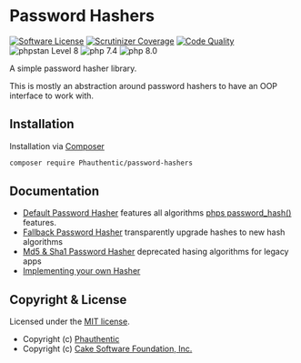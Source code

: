 # Password Hashers

[![Software License](https://img.shields.io/badge/license-MIT-brightgreen.svg?style=flat-square)](LICENSE)
[![Scrutinizer Coverage](https://img.shields.io/scrutinizer/coverage/g/Phauthentic/password-hashers/master.svg?style=flat-square)](https://scrutinizer-ci.com/g/Phauthentic/password-hashers/)
[![Code Quality](https://img.shields.io/scrutinizer/g/Phauthentic/password-hashers/master.svg?style=flat-square)](https://scrutinizer-ci.com/g/Phauthentic/password-hashers/)
![phpstan Level 8](https://img.shields.io/badge/phpstan-Level%208-brightgreen?style=flat-square)
![php 7.4](https://img.shields.io/badge/php-7.4-blue?style=flat-square)
![php 8.0](https://img.shields.io/badge/php-8.0-blue?style=flat-square)

A simple password hasher library.

This is mostly an abstraction around password hashers to have an OOP interface to work with.

## Installation

Installation via [Composer](https://getcomposer.org/)

```sh
composer require Phauthentic/password-hashers
```

## Documentation

 * [Default Password Hasher](./docs/DefaultPasswordHasher.md) features all algorithms [phps password_hash()](http://php.net/manual/de/function.password-hash.php) features.
 * [Fallback Password Hasher](./docs/FallbackPasswordHasher.md) transparently upgrade hashes to new hash algorithms
 * [Md5 & Sha1 Password Hasher](./docs/Md5-and-Sha1-PasswordHasher.md) deprecated hasing algorithms for legacy apps
 * [Implementing your own Hasher](./docs/Implementing-your-own-Hasher.md)

## Copyright & License

Licensed under the [MIT license](LICENSE.txt).

* Copyright (c) [Phauthentic](https://github.com/Phauthentic)
* Copyright (c) [Cake Software Foundation, Inc.](https://cakefoundation.org)

